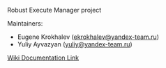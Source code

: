 Robust Execute Manager project


Maintainers:  
* Eugene Krokhalev (ekrokhalev@yandex-team.ru)
* Yuliy Ayvazyan (yuliy@yandex-team.ru) 
 

[Wiki Documentation Link](https://github.com/heni/rem/wiki)
